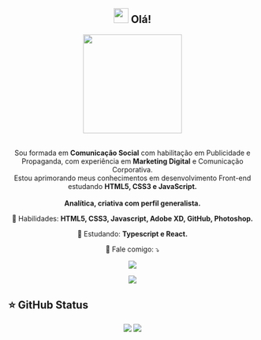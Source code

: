 <span align="center">

## <img src="https://raw.githubusercontent.com/iampavangandhi/iampavangandhi/master/gifs/Hi.gif" width="30px"> Olá!</h2>

</span>

<div align="center">

<img src="https://media.giphy.com/media/fsbKeqwwkmE6LodM3T/giphy.gif" width="200px" />

</div>

<br>

<p align="center">
  Sou formada em <strong>Comunicação Social</strong> com habilitação em Publicidade e Propaganda, com experiência em <strong>Marketing Digital</strong> e Comunicação Corporativa. 
    <br>
    Estou aprimorando meus conhecimentos em desenvolvimento Front-end estudando <strong>HTML5, CSS3 e JavaScript.</strong>
    <br>
    <br>
    <strong>Analítica, criativa com perfil generalista.</strong> 
</p>

<p align="center">
  💼 Habilidades: <strong>HTML5, CSS3, Javascript, Adobe XD, GitHub, Photoshop.</strong>
</p>

<p align="center">
  🚀  Estudando: <strong>Typescript e React.</strong>
</p>

<p align="center">
  💌 Fale comigo: ⤵️
</p>

<p align="center">
  <a href="https://www.instagram.com/jaquefontes/" alt="Instagram">
  <img src="https://img.shields.io/badge/-Instagram-DF0174?style=for-the-badge&logo=instagram&logoColor=white&link=https://www.instagram.com/jaquefontes/"/></a>

  <p align=center> <a href="https://www.linkedin.com/in/jaquelinefontes/" alt="Linkedin">
  <img src="https://img.shields.io/badge/-Linkedin-0e76a8?style=for-the-badge&logo=Linkedin&logoColor=white&link=https://www.linkedin.com/in/jaquelinefontes/" /></a>





## ⭐ GitHub Status

<p align = "center">
  <img src = "https://github-readme-stats.vercel.app/api?username=jaquefontes&show_icons=true&theme=tokyonight&line_height=27">
  <img src = "https://github-readme-stats.vercel.app/api/top-langs/?username=jaquefontes&hide=css,java,html&theme=tokyonight">
</p>

<!--
**jaquefontes/jaquefontes** is a ✨ _special_ ✨ repository because its `README.md` (this file) appears on your GitHub profile.

Here are some ideas to get you started:

- 🔭 I’m currently working on ...
- 🌱 I’m currently learning ...
- 👯 I’m looking to collaborate on ...
- 🤔 I’m looking for help with ...
- 💬 Ask me about ...
- 📫 How to reach me: ...
- 😄 Pronouns: ...
- ⚡ Fun fact: ...
-->
